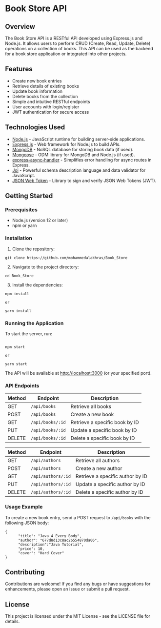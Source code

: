 
# Book Store API

## Overview
The Book Store API is a RESTful API developed using Express.js and Node.js. It allows users to perform CRUD (Create, Read, Update, Delete) operations on a collection of books. This API can be used as the backend for a book store application or integrated into other projects.

## Features
- Create new book entries
- Retrieve details of existing books
- Update book information
- Delete books from the collection
- Simple and intuitive RESTful endpoints
- User accounts with login/register
- JWT authentication for secure access

## Technologies Used
- [Node.js](https://nodejs.org/) - JavaScript runtime for building server-side applications.
- [Express.js](https://expressjs.com/) - Web framework for Node.js to build APIs.
- [MongoDB](https://www.mongodb.com/) - NoSQL database for storing book data (if used).
- [Mongoose](https://mongoosejs.com/)  - ODM library for MongoDB and Node.js (if used).
- [express-async-handler](https://github.com/Abazhenov/express-async-handler) - Simplifies error handling for async routes in Express.
- [Joi](https://joi.dev/) - Powerful schema description language and data validator for JavaScript.
- [JSON Web Token](https://github.com/auth0/node-jsonwebtoken) - Library to sign and verify JSON Web Tokens (JWT).

## Getting Started

### Prerequisites
- Node.js (version 12 or later)
- npm or yarn

### Installation
1. Clone the repository:
```
git clone https://github.com/mohammedalakhras/Book_Store
```

2. Navigate to the project directory:
```
cd Book_Store
```
3. Install the dependencies:
```
npm install

or

yarn install
```


### Running the Application
To start the server, run:


```

npm start

or

yarn start
```

The API will be available at [http://localhost:3000](http://localhost:3000) (or your specified port).

### API Endpoints

| Method | Endpoint             | Description                       |
|--------|----------------------|-----------------------------------|
| GET    | `/api/books`         | Retrieve all books               |
| POST   | `/api/books`         | Create a new book                |
| GET    | `/api/books/:id`     | Retrieve a specific book by ID   |
| PUT    | `/api/books/:id`     | Update a specific book by ID     |
| DELETE | `/api/books/:id`     | Delete a specific book by ID     |


| Method | Endpoint             | Description                       |
|--------|----------------------|-----------------------------------|
| GET    | `/api/authors`         | Retrieve all authors               |
| POST   | `/api/authors`         | Create a new author                |
| GET    | `/api/authors/:id`     | Retrieve a specific author by ID   |
| PUT    | `/api/authors/:id`     | Update a specific author by ID     |
| DELETE | `/api/authors/:id`     | Delete a specific author by ID     |

### Usage Example
To create a new book entry, send a POST request to `/api/books` with the following JSON body:
```
{
      "title": "Java 4 Every Body",
      "author": "677d8d13c8ac26554870da06",
      "description":"Java Tutorial",
      "price": 10,
      "cover": "Hard Cover"
}
```


## Contributing
Contributions are welcome! If you find any bugs or have suggestions for enhancements, please open an issue or submit a pull request.

## License
This project is licensed under the MIT License - see the LICENSE file for details.

